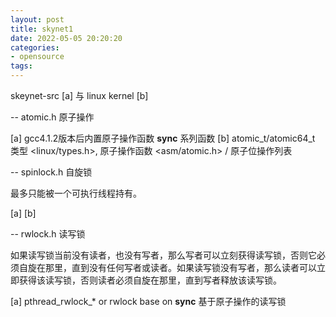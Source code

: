 ```yaml
---
layout: post
title: skynet1
date: 2022-05-05 20:20:20
categories:
- opensource
tags:
---
```


skeynet-src [a] 与 linux kernel [b]

-- atomic.h 原子操作

[a] gcc4.1.2版本后内置原子操作函数 __sync__ 系列函数
[b] atomic_t/atomic64_t 类型 <linux/types.h>, 原子操作函数 <asm/atomic.h> / 原子位操作列表

-- spinlock.h 自旋锁

最多只能被一个可执行线程持有。

[a] 
[b]

-- rwlock.h 读写锁

如果读写锁当前没有读者，也没有写者，那么写者可以立刻获得读写锁，否则它必须自旋在那里，直到没有任何写者或读者。如果读写锁没有写者，那么读者可以立即获得该读写锁，否则读者必须自旋在那里，直到写者释放该读写锁。

[a] pthread_rwlock_* or rwlock base on __sync__ 基于原子操作的读写锁

